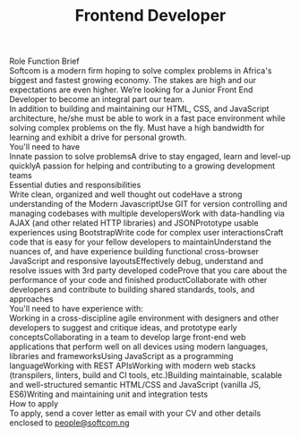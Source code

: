 ---
title:              Frontend Developer
location:           Abuja
contract_type:      Full time  
department:         Engineering
featured_image:     /uploads/headers/openings-header.jpg
body: |-
    ### Role Function Brief
    Softcom is a modern firm hoping to solve complex problems in Africa's biggest and fastest growing economy. The stakes are high and our expectations are even higher. We’re looking for a Junior Front End Developer to become an integral part our team.

    In addition to building and maintaining our HTML, CSS, and JavaScript architecture, he/she must be able to work in a fast pace environment while solving complex problems on the fly. Must have a high bandwidth for learning and exhibit a drive for personal growth.

    ### You'll need to have
    - Innate passion to solve problems
    - A drive to stay engaged, learn and level-up quickly
    - A passion for helping and contributing to a growing development teams


    ### Essential duties and responsibilities
    - Write clean, organized and well thought out code
    - Have a strong understanding of the Modern Javascript
    - Use GIT for version controlling and managing codebases with multiple developers
    - Work with data-handling via AJAX (and other related HTTP libraries) and JSON
    - Prototype usable experiences using Bootstrap
    - Write code for complex user interactions
    - Craft code that is easy for your fellow developers to maintain
    - Understand the nuances of, and have experience building functional cross-browser JavaScript and responsive layouts
    - Effectively debug, understand and resolve issues with 3rd party developed code
    - Prove that you care about the performance of your code and finished product
    - Collaborate with other developers and contribute to building shared standards, tools, and approaches
    
    ### You'll need to have experience with:
    - Working in a cross-discipline agile environment with designers and other developers to suggest and critique ideas, and prototype early concepts
    - Collaborating in a team to develop large front-end web applications that perform well on all devices using modern languages, libraries and frameworks
    - Using JavaScript as a programming language
    - Working with REST APIs
    - Working with modern web stacks (transpilers, linters, build and CI tools, etc.)
    - Building maintainable, scalable and well-structured semantic HTML/CSS and JavaScript (vanilla JS, ES6)
    - Writing and maintaining unit and integration tests

    ### How to apply
    To apply, send a cover letter as email with your CV and other details enclosed to [people@softcom.ng](mailto:people@softcom.ng)
---